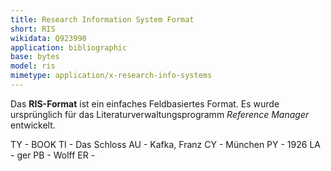 ```yaml
---
title: Research Information System Format
short: RIS
wikidata: Q923990
application: bibliographic
base: bytes
model: ris
mimetype: application/x-research-info-systems
---
```


Das **RIS-Format** ist ein einfaches Feldbasiertes Format. Es wurde
ursprünglich für das Literaturverwaltungsprogramm *Reference Manager*
entwickelt.

<example>
    TY  - BOOK
    TI  - Das Schloss
    AU  - Kafka, Franz
    CY  - München
    PY  - 1926
    LA  - ger
    PB  - Wolff
    ER  - 
</example>
